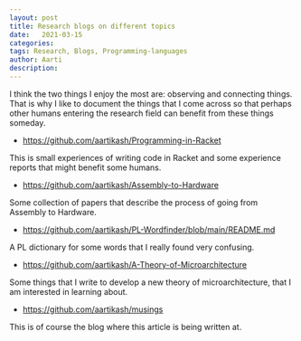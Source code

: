 ```yaml
---
layout: post
title: Research blogs on different topics 
date:   2021-03-15
categories:
tags: Research, Blogs, Programming-languages
author: Aarti
description: 
---
```


<!--more-->

  
I think the two things I enjoy the most are: observing and connecting things. 
That is why I like to document the things that I come across so that perhaps 
other humans entering the research field can benefit from these things someday. 

- https://github.com/aartikash/Programming-in-Racket

This is small experiences of writing code in Racket and some experience reports
that might benefit some humans. 

- https://github.com/aartikash/Assembly-to-Hardware

Some collection of papers that describe the process of going from Assembly to 
Hardware. 

- https://github.com/aartikash/PL-Wordfinder/blob/main/README.md

A PL dictionary for some words that I really found very confusing. 

- https://github.com/aartikash/A-Theory-of-Microarchitecture

Some things that I write to develop a new theory of microarchitecture, 
that I am interested in learning about. 

- https://github.com/aartikash/musings

This is of course the blog where this article is being written at. 










